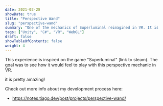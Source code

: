 ```yaml
---
date: 2021-02-28
showDate: true
title: "Perspective Wand"
slug: "perspective-wand"
summary: "One of the mechanics of Superluminal reimagined in VR. It is a mind-bending to experience this in VR."
tags: ["Unity", "C#", "VR", "WebGL"]
draft: false
showTableOfContents: false
weight: 4
---
```


This experience is inspired on the game "Superluminal" (link to steam).
The goal was to see how it would feel to play with this perspective mechanic in VR.

it is pretty amazing!

Check out more info about my development process here:
- https://notes.tiago.dev/post/projects/perspective-wand/